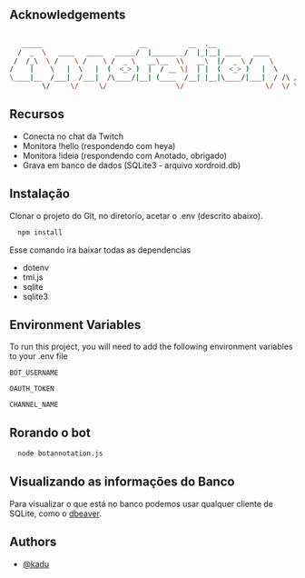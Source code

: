 
## Acknowledgements

```bash

   _____                        __          __  .__                        __
  /  _  \   ____   ____   _____/  |______ _/  |_|__| ____   ____          |__| ______
 /  /_\  \ /    \ /    \ /  _ \   __\__  \\   __\  |/  _ \ /    \         |  |/  ___/
/    |    \   |  \   |  (  <_> )  |  / __ \|  | |  (  <_> )   |  \        |  |\___ \
\____|__  /___|  /___|  /\____/|__| (____  /__| |__|\____/|___|  / /\ /\__|  /____  >
        \/     \/     \/                 \/                    \/  \/ \______|    \/
```
## Recursos

- Conecta no chat da Twitch
- Monitora !hello (respondendo com heya)
- Monitora !ideia <mensagem> (respondendo com Anotado, obrigado)
- Grava em banco de dados (SQLite3 - arquivo xordroid.db)




## Instalação

Clonar o projeto do Git, no diretorio, acetar o .env (descrito abaixo).

```bash
  npm install  
```

Esse comando ira baixar todas as dependencias
- dotenv
- tmi.js
- sqlite
- sqlite3
## Environment Variables

To run this project, you will need to add the following environment variables to your .env file

`BOT_USERNAME`

`OAUTH_TOKEN`

`CHANNEL_NAME`

## Rorando o bot

```bash
  node botannotation.js
```

## Visualizando as informações do Banco

Para visualizar o que está no banco podemos usar qualquer cliente de SQLite, como o [dbeaver](https://dbeaver.io/).

## Authors

- [@kadu](https://www.github.com/kadu)


